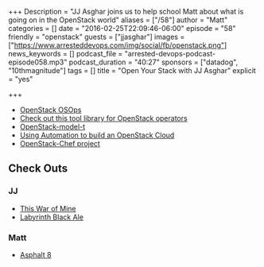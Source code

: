 +++
Description = "JJ Asghar joins us to help school Matt about what is going on in the OpenStack world"
aliases = ["/58"]
author = "Matt"
categories = []
date = "2016-02-25T22:09:46-06:00"
episode = "58"
friendly = "openstack"
guests = ["jjasghar"]
images = ["https://www.arresteddevops.com/img/social/fb/openstack.png"]
news_keywords = []
podcast_file = "arrested-devops-podcast-episode058.mp3"
podcast_duration = "40:27"
sponsors = ["datadog", "10thmagnitude"]
tags = []
title = "Open Your Stack with JJ Asghar"
explicit = "yes"

+++

* [OpenStack OSOps](https://wiki.openstack.org/wiki/Osops)
* [Check out this tool library for OpenStack operators](http://superuser.openstack.org/articles/check-out-this-tool-library-for-openstack-operators)
* [OpenStack-model-t](https://github.com/chef-partners/openstack-model-t)
*	[Using Automation to build an OpenStack Cloud](http://sysadvent.blogspot.com/2015/12/day-1-using-automation-to-build.html)
* [OpenStack-Chef project](https://wiki.openstack.org/wiki/Chef)

## Check Outs

### JJ
* [This War of Mine](http://www.11bitstudios.com/games/16/this-war-of-mine)
* [Labyrinth Black Ale](https://untappd.com/b/uinta-brewing-company-labyrinth-black-ale/10948)

### Matt
* [Asphalt 8](http://www.gameloft.com/asphalt8/)
